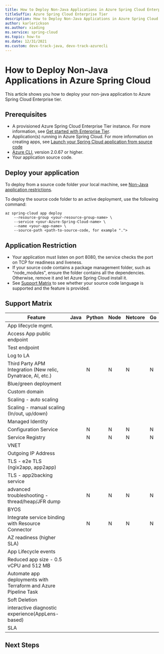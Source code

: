 ```yaml
---
title: How to Deploy Non-Java Applications in Azure Spring Cloud Enterprise Tier
titleSuffix: Azure Spring Cloud Enterprise Tier
description: How to Deploy Non-Java Applications in Azure Spring Cloud Enterprise Tier
author: karlerickson
ms.author: xiading
ms.service: spring-cloud
ms.topic: how-to
ms.date: 12/31/2021
ms.custom: devx-track-java, devx-track-azurecli
---
```


# How to Deploy Non-Java Applications in Azure Spring Cloud

This article shows you how to deploy your non-java application to Azure Spring Cloud Enterprise tier.

## Prerequisites

- A provisioned Azure Spring Cloud Enterprise Tier instance. For more information, see [Get started with Enterprise Tier](./get-started-enterprise.md).
- Application(s) running in Azure Spring Cloud. For more information on creating apps, see [Launch your Spring Cloud application from source code](./how-to-launch-from-source.md)
- [Azure CLI](/cli/azure/install-azure-cli), version 2.0.67 or higher.
- Your application source code.

## Deploy your application
To deploy from a source code folder your local machine, see [Non-Java application restrictions](#application-restriction).

To deploy the source code folder to an active deployment, use the following command:

```azurecli
az spring-cloud app deploy
    --resource-group <your-resource-group-name> \
    --service <your-Azure-Spring-Cloud-name> \
    --name <your-app-name> \
    --source-path <path-to-source-code, for example ".">
```

## Application Restriction
- Your application must listen on port 8080, the service checks the port on TCP for readiness and liveness.
- If your source code contains a package management folder, such as "node_modules", ensure the folder contains all the dependencies. Otherwise, remove it and let Azure Spring Cloud install it.
- See [Support Matrix](#support-matrix) to see whether your source code language is supported and the feature is provided.

## Support Matrix

<!--Seems there should be some icon to show the supported or not supported. I left the supported as empty for a better viewer for content writer-->

| Feature                                                         | Java | Python | Node | Netcore | Go |
|-----------------------------------------------------------------|------|--------|------|---------|----|
| App lifecycle mgmt.                                             |      |        |      |         |    |
| Access App public endpoint                                      |      |        |      |         |    |
| Test endpoint                                                   |      |        |      |         |    |
| Log to LA                                                       |      |        |      |         |    |
| Third Party  APM Integration (New relic, Dynatrace, AI, etc.)   |      | N      | N    | N       | N  |
| Blue/green deployment                                           |      |        |      |         |    |
| Custom domain                                                   |      |        |      |         |    |
| Scaling - auto scaling                                          |      |        |      |         |    |
| Scaling - manual scaling (In/out, up/down)                      |      |        |      |         |    |
| Managed Identity                                                |      |        |      |         |    |
| Configuration Service                                           |      | N      | N    | N       | N  |
| Service Registry                                                |      | N      | N    | N       | N  |
| VNET                                                            |      |        |      |         |    |
| Outgoing IP Address                                             |      |        |      |         |    |
| TLS - e2e TLS (ngix2app, app2app)                               |      |        |      |         |    |
| TLS - app2backing service                                       |      |        |      |         |    |
| advanced troubleshooting - thread/heap/JFR dump                 |      | N      | N    | N       | N  |
| BYOS                                                            |      |        |      |         |    |
| Integrate service binding with Resource Connector               |      | N      | N    | N       | N  |
| AZ readiness (higher SLA)                                       |      |        |      |         |    |
| App Lifecycle events                                            |      |        |      |         |    |
| Reduced app size - 0.5 vCPU and 512 MB                          |      |        |      |         |    |
| Automate app deployments with Terraform and Azure Pipeline Task |      |        |      |         |    |
| Soft Deletion                                                   |      |        |      |         |    |
| interactive diagnostic experience(AppLens-based)                |      |        |      |         |    |
| SLA                                                             |      |        |      |         |    |

## Next Steps
